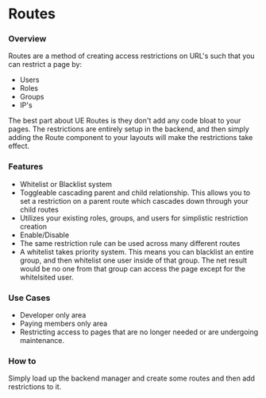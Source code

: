 # Routes

### Overview
Routes are a method of creating access restrictions on URL's such that you can restrict a page by:
* Users
* Roles
* Groups
* IP's

The best part about UE Routes is they don't add any code bloat to your pages. The restrictions are entirely setup in the backend, and then simply adding the Route component to your layouts will make the restrictions take effect.

### Features
* Whitelist or Blacklist system
* Toggleable cascading parent and child relationship. This allows you to set a restriction on a parent route which cascades down through your child routes
* Utilizes your existing roles, groups, and users for simplistic restriction creation
* Enable/Disable
* The same restriction rule can be used across many different routes
* A whitelist takes priority system. This means you can blacklist an entire group, and then whitelist one user inside of that group. The net result would be no one from that group can access the page except for the whitelsited user.

### Use Cases
* Developer only area
* Paying members only area
* Restricting access to pages that are no longer needed or are undergoing maintenance.

### How to
Simply load up the backend manager and create some routes and then add restrictions to it.


